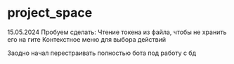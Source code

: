 # project_space


15.05.2024
Пробуем сделать:
    Чтение токена из файла, чтобы не хранить его на гите
    Контекстное меню для выбора действий

Заодно начал перестраивать полностью бота под работу с бд
